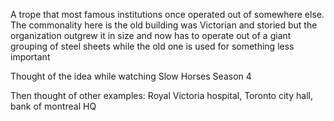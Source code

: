 
A trope that most famous institutions once operated out of somewhere else. The commonality here is the old building was Victorian and storied but the organization outgrew it in size and now has to operate out of a giant grouping of steel sheets while the old one is used for something less important

Thought of the idea while watching Slow Horses Season 4

Then thought of other examples: Royal Victoria hospital, Toronto city hall, bank of montreal HQ